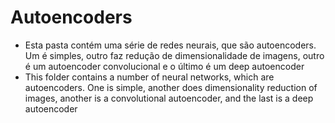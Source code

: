 # Autoencoders
-  Esta pasta contém uma série de redes neurais, que são autoencoders. Um é simples, outro faz redução de dimensionalidade de imagens, outro é um autoencoder convolucional e o último é um deep autoencoder
-  This folder contains a number of neural networks, which are autoencoders. One is simple, another does dimensionality reduction of images, another is a convolutional autoencoder, and the last is a deep autoencoder
